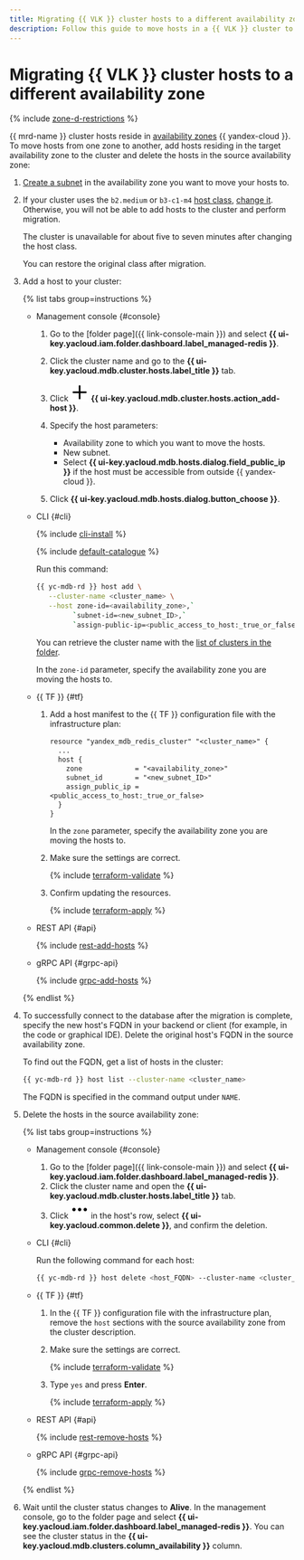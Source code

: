 ```yaml
---
title: Migrating {{ VLK }} cluster hosts to a different availability zone
description: Follow this guide to move hosts in a {{ VLK }} cluster to a different availability zone.
---
```


# Migrating {{ VLK }} cluster hosts to a different availability zone


{% include [zone-d-restrictions](../../_includes/mdb/ru-central1-d-restrictions.md) %}


{{ mrd-name }} cluster hosts reside in [availability zones](../../overview/concepts/geo-scope.md) {{ yandex-cloud }}. To move hosts from one zone to another, add hosts residing in the target availability zone to the cluster and delete the hosts in the source availability zone:

1. [Create a subnet](../../vpc/operations/subnet-create.md) in the availability zone you want to move your hosts to.
1. If your cluster uses the `b2.medium` or `b3-c1-m4` [host class](../concepts/instance-types.md#available-flavors), [change it](update.md#change-resource-preset). Otherwise, you will not be able to add hosts to the cluster and perform migration.

   The cluster is unavailable for about five to seven minutes after changing the host class.

   You can restore the original class after migration.

1. Add a host to your cluster:

   {% list tabs group=instructions %}

   - Management console {#console}

      1. Go to the [folder page]({{ link-console-main }}) and select **{{ ui-key.yacloud.iam.folder.dashboard.label_managed-redis }}**.
      1. Click the cluster name and go to the **{{ ui-key.yacloud.mdb.cluster.hosts.label_title }}** tab.
      1. Click ![image](../../_assets/console-icons/plus.svg) **{{ ui-key.yacloud.mdb.cluster.hosts.action_add-host }}**.
      1. Specify the host parameters:

         * Availability zone to which you want to move the hosts.
         * New subnet.
         * Select **{{ ui-key.yacloud.mdb.hosts.dialog.field_public_ip }}** if the host must be accessible from outside {{ yandex-cloud }}.

      1. Click **{{ ui-key.yacloud.mdb.hosts.dialog.button_choose }}**.

   - CLI {#cli}

      {% include [cli-install](../../_includes/cli-install.md) %}

      {% include [default-catalogue](../../_includes/default-catalogue.md) %}

      Run this command:

      ```bash
      {{ yc-mdb-rd }} host add \
         --cluster-name <cluster_name> \
         --host zone-id=<availability_zone>,`
               `subnet-id=<new_subnet_ID>,`
               `assign-public-ip=<public_access_to_host:_true_or_false>
      ```

      You can retrieve the cluster name with the [list of clusters in the folder](cluster-list.md#list-clusters).

      In the `zone-id` parameter, specify the availability zone you are moving the hosts to.

   - {{ TF }} {#tf}

      1. Add a host manifest to the {{ TF }} configuration file with the infrastructure plan:

         ```hcl
         resource "yandex_mdb_redis_cluster" "<cluster_name>" {
           ...
           host {
             zone             = "<availability_zone>"
             subnet_id        = "<new_subnet_ID>"
             assign_public_ip = <public_access_to_host:_true_or_false>
           }
         }
         ```

         In the `zone` parameter, specify the availability zone you are moving the hosts to.

      1. Make sure the settings are correct.

         {% include [terraform-validate](../../_includes/mdb/terraform/validate.md) %}

      1. Confirm updating the resources.

         {% include [terraform-apply](../../_includes/mdb/terraform/apply.md) %}

   - REST API {#api}

       {% include [rest-add-hosts](../../_includes/mdb/mrd/api/rest-add-hosts.md) %}

   - gRPC API {#grpc-api}

       {% include [grpc-add-hosts](../../_includes/mdb/mrd/api/grpc-add-hosts.md) %}

   {% endlist %}

1. To successfully connect to the database after the migration is complete, specify the new host's FQDN in your backend or client (for example, in the code or graphical IDE). Delete the original host's FQDN in the source availability zone.

   To find out the FQDN, get a list of hosts in the cluster:

   ```bash
   {{ yc-mdb-rd }} host list --cluster-name <cluster_name>
   ```

   The FQDN is specified in the command output under `NAME`.

1. Delete the hosts in the source availability zone:

   {% list tabs group=instructions %}

   - Management console {#console}

      1. Go to the [folder page]({{ link-console-main }}) and select **{{ ui-key.yacloud.iam.folder.dashboard.label_managed-redis }}**.
      1. Click the cluster name and open the **{{ ui-key.yacloud.mdb.cluster.hosts.label_title }}** tab.
      1. Click ![image](../../_assets/console-icons/ellipsis.svg) in the host's row, select **{{ ui-key.yacloud.common.delete }}**, and confirm the deletion.

   - CLI {#cli}

      Run the following command for each host:

      ```bash
      {{ yc-mdb-rd }} host delete <host_FQDN> --cluster-name <cluster_name>
      ```

   - {{ TF }} {#tf}

      1. In the {{ TF }} configuration file with the infrastructure plan, remove the `host` sections with the source availability zone from the cluster description.
      1. Make sure the settings are correct.

         {% include [terraform-validate](../../_includes/mdb/terraform/validate.md) %}

      1. Type `yes` and press **Enter**.

         {% include [terraform-apply](../../_includes/mdb/terraform/apply.md) %}

   - REST API {#api}

       {% include [rest-remove-hosts](../../_includes/mdb/mrd/api/rest-remove-hosts.md) %}

   - gRPC API {#grpc-api}

       {% include [grpc-remove-hosts](../../_includes/mdb/mrd/api/grpc-remove-hosts.md) %}

   {% endlist %}

1. Wait until the cluster status changes to **Alive**. In the management console, go to the folder page and select **{{ ui-key.yacloud.iam.folder.dashboard.label_managed-redis }}**. You can see the cluster status in the **{{ ui-key.yacloud.mdb.clusters.column_availability }}** column.
